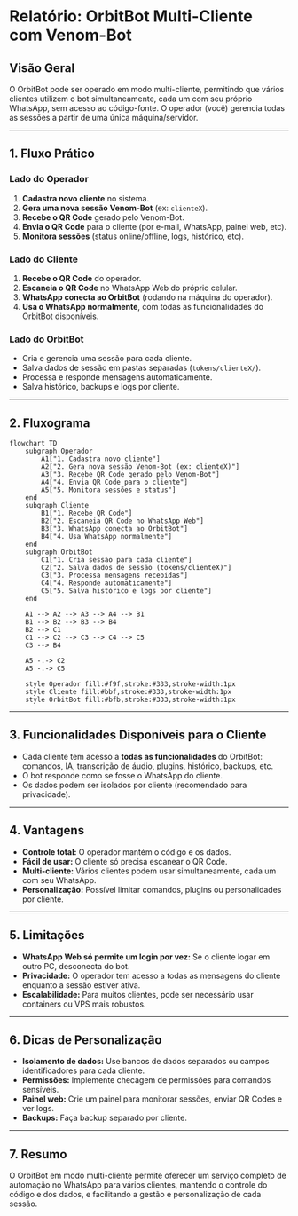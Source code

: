 # Relatório: OrbitBot Multi-Cliente com Venom-Bot

## Visão Geral
O OrbitBot pode ser operado em modo multi-cliente, permitindo que vários clientes utilizem o bot simultaneamente, cada um com seu próprio WhatsApp, sem acesso ao código-fonte. O operador (você) gerencia todas as sessões a partir de uma única máquina/servidor.

---

## 1. Fluxo Prático

### Lado do Operador
1. **Cadastra novo cliente** no sistema.
2. **Gera uma nova sessão Venom-Bot** (ex: `clienteX`).
3. **Recebe o QR Code** gerado pelo Venom-Bot.
4. **Envia o QR Code** para o cliente (por e-mail, WhatsApp, painel web, etc).
5. **Monitora sessões** (status online/offline, logs, histórico, etc).

### Lado do Cliente
1. **Recebe o QR Code** do operador.
2. **Escaneia o QR Code** no WhatsApp Web do próprio celular.
3. **WhatsApp conecta ao OrbitBot** (rodando na máquina do operador).
4. **Usa o WhatsApp normalmente**, com todas as funcionalidades do OrbitBot disponíveis.

### Lado do OrbitBot
- Cria e gerencia uma sessão para cada cliente.
- Salva dados de sessão em pastas separadas (`tokens/clienteX/`).
- Processa e responde mensagens automaticamente.
- Salva histórico, backups e logs por cliente.

---

## 2. Fluxograma

```mermaid
flowchart TD
    subgraph Operador
        A1["1. Cadastra novo cliente"]
        A2["2. Gera nova sessão Venom-Bot (ex: clienteX)"]
        A3["3. Recebe QR Code gerado pelo Venom-Bot"]
        A4["4. Envia QR Code para o cliente"]
        A5["5. Monitora sessões e status"]
    end
    subgraph Cliente
        B1["1. Recebe QR Code"]
        B2["2. Escaneia QR Code no WhatsApp Web"]
        B3["3. WhatsApp conecta ao OrbitBot"]
        B4["4. Usa WhatsApp normalmente"]
    end
    subgraph OrbitBot
        C1["1. Cria sessão para cada cliente"]
        C2["2. Salva dados de sessão (tokens/clienteX)"]
        C3["3. Processa mensagens recebidas"]
        C4["4. Responde automaticamente"]
        C5["5. Salva histórico e logs por cliente"]
    end
    
    A1 --> A2 --> A3 --> A4 --> B1
    B1 --> B2 --> B3 --> B4
    B2 --> C1
    C1 --> C2 --> C3 --> C4 --> C5
    C3 --> B4
    
    A5 -.-> C2
    A5 -.-> C5
    
    style Operador fill:#f9f,stroke:#333,stroke-width:1px
    style Cliente fill:#bbf,stroke:#333,stroke-width:1px
    style OrbitBot fill:#bfb,stroke:#333,stroke-width:1px
```

---

## 3. Funcionalidades Disponíveis para o Cliente
- Cada cliente tem acesso a **todas as funcionalidades** do OrbitBot: comandos, IA, transcrição de áudio, plugins, histórico, backups, etc.
- O bot responde como se fosse o WhatsApp do cliente.
- Os dados podem ser isolados por cliente (recomendado para privacidade).

---

## 4. Vantagens
- **Controle total:** O operador mantém o código e os dados.
- **Fácil de usar:** O cliente só precisa escanear o QR Code.
- **Multi-cliente:** Vários clientes podem usar simultaneamente, cada um com seu WhatsApp.
- **Personalização:** Possível limitar comandos, plugins ou personalidades por cliente.

---

## 5. Limitações
- **WhatsApp Web só permite um login por vez:** Se o cliente logar em outro PC, desconecta do bot.
- **Privacidade:** O operador tem acesso a todas as mensagens do cliente enquanto a sessão estiver ativa.
- **Escalabilidade:** Para muitos clientes, pode ser necessário usar containers ou VPS mais robustos.

---

## 6. Dicas de Personalização
- **Isolamento de dados:** Use bancos de dados separados ou campos identificadores para cada cliente.
- **Permissões:** Implemente checagem de permissões para comandos sensíveis.
- **Painel web:** Crie um painel para monitorar sessões, enviar QR Codes e ver logs.
- **Backups:** Faça backup separado por cliente.

---

## 7. Resumo
O OrbitBot em modo multi-cliente permite oferecer um serviço completo de automação no WhatsApp para vários clientes, mantendo o controle do código e dos dados, e facilitando a gestão e personalização de cada sessão. 